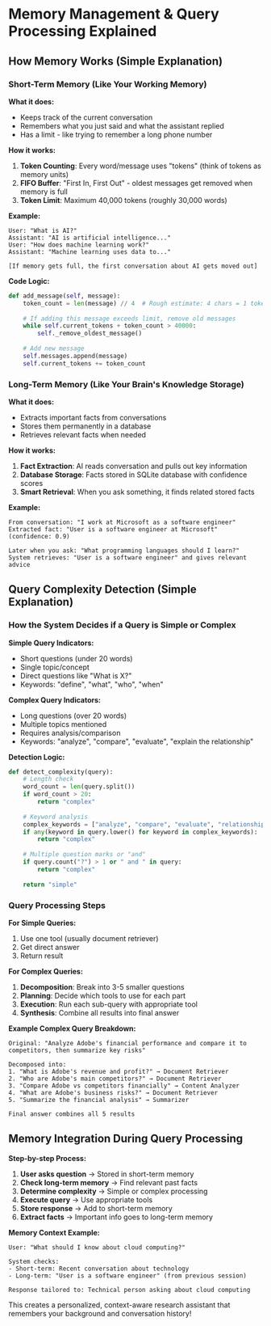 # Memory Management & Query Processing Explained

## How Memory Works (Simple Explanation)

### Short-Term Memory (Like Your Working Memory)

**What it does:**
- Keeps track of the current conversation
- Remembers what you just said and what the assistant replied
- Has a limit - like trying to remember a long phone number

**How it works:**
1. **Token Counting**: Every word/message uses "tokens" (think of tokens as memory units)
2. **FIFO Buffer**: "First In, First Out" - oldest messages get removed when memory is full
3. **Token Limit**: Maximum 40,000 tokens (roughly 30,000 words)

**Example:**
```
User: "What is AI?"
Assistant: "AI is artificial intelligence..."
User: "How does machine learning work?"
Assistant: "Machine learning uses data to..."

[If memory gets full, the first conversation about AI gets moved out]
```

**Code Logic:**
```python
def add_message(self, message):
    token_count = len(message) // 4  # Rough estimate: 4 chars = 1 token
    
    # If adding this message exceeds limit, remove old messages
    while self.current_tokens + token_count > 40000:
        self._remove_oldest_message()
    
    # Add new message
    self.messages.append(message)
    self.current_tokens += token_count
```

### Long-Term Memory (Like Your Brain's Knowledge Storage)

**What it does:**
- Extracts important facts from conversations
- Stores them permanently in a database
- Retrieves relevant facts when needed

**How it works:**
1. **Fact Extraction**: AI reads conversation and pulls out key information
2. **Database Storage**: Facts stored in SQLite database with confidence scores
3. **Smart Retrieval**: When you ask something, it finds related stored facts

**Example:**
```
From conversation: "I work at Microsoft as a software engineer"
Extracted fact: "User is a software engineer at Microsoft" (confidence: 0.9)

Later when you ask: "What programming languages should I learn?"
System retrieves: "User is a software engineer" and gives relevant advice
```

## Query Complexity Detection (Simple Explanation)

### How the System Decides if a Query is Simple or Complex

**Simple Query Indicators:**
- Short questions (under 20 words)
- Single topic/concept
- Direct questions like "What is X?"
- Keywords: "define", "what", "who", "when"

**Complex Query Indicators:**
- Long questions (over 20 words)
- Multiple topics mentioned
- Requires analysis/comparison
- Keywords: "analyze", "compare", "evaluate", "explain the relationship"

**Detection Logic:**
```python
def detect_complexity(query):
    # Length check
    word_count = len(query.split())
    if word_count > 20:
        return "complex"
    
    # Keyword analysis
    complex_keywords = ["analyze", "compare", "evaluate", "relationship", "impact"]
    if any(keyword in query.lower() for keyword in complex_keywords):
        return "complex"
    
    # Multiple question marks or "and"
    if query.count("?") > 1 or " and " in query:
        return "complex"
    
    return "simple"
```

### Query Processing Steps

**For Simple Queries:**
1. Use one tool (usually document retriever)
2. Get direct answer
3. Return result

**For Complex Queries:**
1. **Decomposition**: Break into 3-5 smaller questions
2. **Planning**: Decide which tools to use for each part
3. **Execution**: Run each sub-query with appropriate tool
4. **Synthesis**: Combine all results into final answer

**Example Complex Query Breakdown:**
```
Original: "Analyze Adobe's financial performance and compare it to competitors, then summarize key risks"

Decomposed into:
1. "What is Adobe's revenue and profit?" → Document Retriever
2. "Who are Adobe's main competitors?" → Document Retriever  
3. "Compare Adobe vs competitors financially" → Content Analyzer
4. "What are Adobe's business risks?" → Document Retriever
5. "Summarize the financial analysis" → Summarizer

Final answer combines all 5 results
```

## Memory Integration During Query Processing

**Step-by-step Process:**

1. **User asks question** → Stored in short-term memory
2. **Check long-term memory** → Find relevant past facts
3. **Determine complexity** → Simple or complex processing
4. **Execute query** → Use appropriate tools
5. **Store response** → Add to short-term memory
6. **Extract facts** → Important info goes to long-term memory

**Memory Context Example:**
```
User: "What should I know about cloud computing?"

System checks:
- Short-term: Recent conversation about technology
- Long-term: "User is a software engineer" (from previous session)

Response tailored to: Technical person asking about cloud computing
```

This creates a personalized, context-aware research assistant that remembers your background and conversation history!